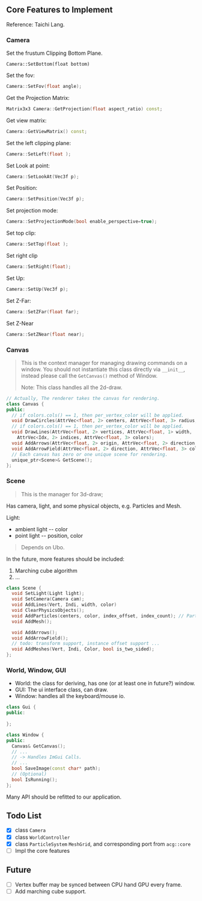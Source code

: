 ## Core Features to Implement

Reference: Taichi Lang.

### Camera

Set the frustum Clipping Bottom Plane.

```
Camera::SetBottom(float bottom)
```

Set the fov:

```cpp
Camera::SetFov(float angle);
```

Get the Projection Matrix:

```cpp
Matrix3x3 Camera::GetProjection(float aspect_ratio) const;
```

Get view matrix:

```cpp
Camera::GetViewMatrix() const;
```

Set the left clipping plane:

```cpp
Camera::SetLeft(float );
```

Set Look at point:

```cpp
Camera::SetLookAt(Vec3f p);
```

Set Position:

```cpp
Camera::SetPosition(Vec3f p);
```

Set projection mode:

```cpp
Camera::SetProjectionMode(bool enable_perspective=true);
```

Set top clip:

```cpp
Camera::SetTop(float );
```

Set right clip

```cpp
Camera::SetRight(float);
```

Set Up:

```cpp
Camera::SetUp(Vec3f p);
```

Set Z-Far:

```cpp
Camera::SetZFar(float far);
```

Set Z-Near

```cpp
Camera::SetZNear(float near);
```

### Canvas

> This is the context manager for managing drawing commands on a window. You should not instantiate this class directly via `__init__`, instead please call the `GetCanvas()` method of Window.
>
> Note: This class handles all the 2d-draw.

```cpp
// Actually, The renderer takes the canvas for rendering.
class Canvas {
public:
  // if colors.cols() == 1, then per_vertex_color will be applied.
  void DrawCircles(AttrVec<float, 2> centers, AttrVec<float, 3> radius, AttrVec<float, 3> colors);
  // if colors.cols() == 1, then per_vertex_color will be applied.
  void DrawLines(AttrVec<float, 2> vertices, AttrVec<float, 1> width,
    AttrVec<Idx, 2> indices, AttrVec<float, 3> colors);
  void AddArrows(AttrVec<float, 2> origin, AttrVec<float, 2> direction, AttrVec<float, 1> radius, AttrVec<float, 3> colors);
  void AddArrowField(AttrVec<float, 2> direction, AttrVec<float, 3> colors, AttrVec<float, 1> radius);
  // Each canvas has zero or one unique scene for rendering.
  unique_ptr<Scene>& GetScene();
};
```

### Scene

> This is the manager for 3d-draw;

Has camera, light, and some physical objects, e.g. Particles and Mesh.

Light:
- ambient light -- color
- point light -- position, color

> Depends on Ubo.

In the future, more features should be included:

1. Marching cube algorithm
2. ...

```cpp
class Scene {
  void SetLight(Light light);
  void SetCamera(Camera cam);
  void AddLines(Vert, Indi, width, color)
  void ClearPhysicsObjects();
  void AddParticles(centers, color, index_offset, index_count); // Particles should be add in group.
  void AddMesh();

  void AddArrows();
  void AddArrowField();
  // todo: transform support, instance offset support ...
  void AddMeshes(Vert, Indi, Color, bool is_two_sided);
};
```

### World, Window, GUI

- World: the class for deriving, has one (or at least one in future?) window. 
- GUI: The ui interface class, can draw.
- Window: handles all the keyboard/mouse io.

```cpp
class Gui {
public:
  
};
```

```cpp
class Window {
public:
  Canvas& GetCanvas();
  // ...
  // -> Handles ImGui Calls.
  // ...
  bool SaveImage(const char* path);
  // (Optional)
  bool IsRunning();
};
```


Many API should be refitted to our application.

## Todo List

- [x] class `Camera`
- [x] class `WorldController`
- [x] class `ParticleSystem` `MeshGrid`, and corresponding port from `acg::core`
- [ ] Impl the core features

## Future

- [ ] Vertex buffer may be synced between CPU hand GPU every frame.
- [ ] Add marching cube support.
